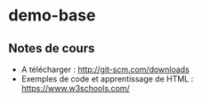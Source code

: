 # demo-base

## Notes de cours

- A télécharger : http://git-scm.com/downloads
- Exemples de code et apprentissage de HTML : https://www.w3schools.com/
